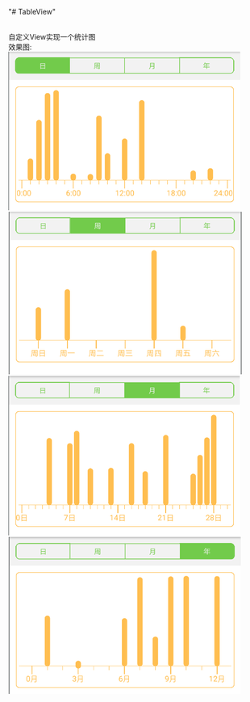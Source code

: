 "# TableView"<br/><br/>

自定义View实现一个统计图<br/>
效果图:<br/>
<img src='./img/day.png'/><br/>
<img src='./img/week.png'/><br/>
<img src='./img/month.png'/><br/>
<img src='./img/year.png'/><br/>
